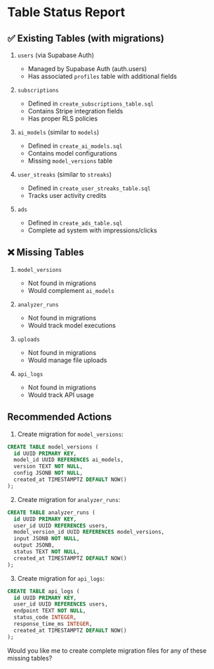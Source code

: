# Table Status Report

## ✅ Existing Tables (with migrations)

1. `users` (via Supabase Auth)
   - Managed by Supabase Auth (auth.users)
   - Has associated `profiles` table with additional fields

2. `subscriptions`
   - Defined in `create_subscriptions_table.sql`
   - Contains Stripe integration fields
   - Has proper RLS policies

3. `ai_models` (similar to `models`)
   - Defined in `create_ai_models.sql`
   - Contains model configurations
   - Missing `model_versions` table

4. `user_streaks` (similar to `streaks`)
   - Defined in `create_user_streaks_table.sql`
   - Tracks user activity credits

5. `ads`
   - Defined in `create_ads_table.sql`
   - Complete ad system with impressions/clicks

## ❌ Missing Tables

1. `model_versions`
   - Not found in migrations
   - Would complement `ai_models`

2. `analyzer_runs`
   - Not found in migrations
   - Would track model executions

3. `uploads`
   - Not found in migrations
   - Would manage file uploads

4. `api_logs`
   - Not found in migrations
   - Would track API usage

## Recommended Actions

1. Create migration for `model_versions`:
```sql
CREATE TABLE model_versions (
  id UUID PRIMARY KEY,
  model_id UUID REFERENCES ai_models,
  version TEXT NOT NULL,
  config JSONB NOT NULL,
  created_at TIMESTAMPTZ DEFAULT NOW()
);
```

2. Create migration for `analyzer_runs`:
```sql
CREATE TABLE analyzer_runs (
  id UUID PRIMARY KEY,
  user_id UUID REFERENCES users,
  model_version_id UUID REFERENCES model_versions,
  input JSONB NOT NULL,
  output JSONB,
  status TEXT NOT NULL,
  created_at TIMESTAMPTZ DEFAULT NOW()
);
```

3. Create migration for `api_logs`:
```sql
CREATE TABLE api_logs (
  id UUID PRIMARY KEY,
  user_id UUID REFERENCES users,
  endpoint TEXT NOT NULL,
  status_code INTEGER,
  response_time_ms INTEGER,
  created_at TIMESTAMPTZ DEFAULT NOW()
);
```

Would you like me to create complete migration files for any of these missing tables?
